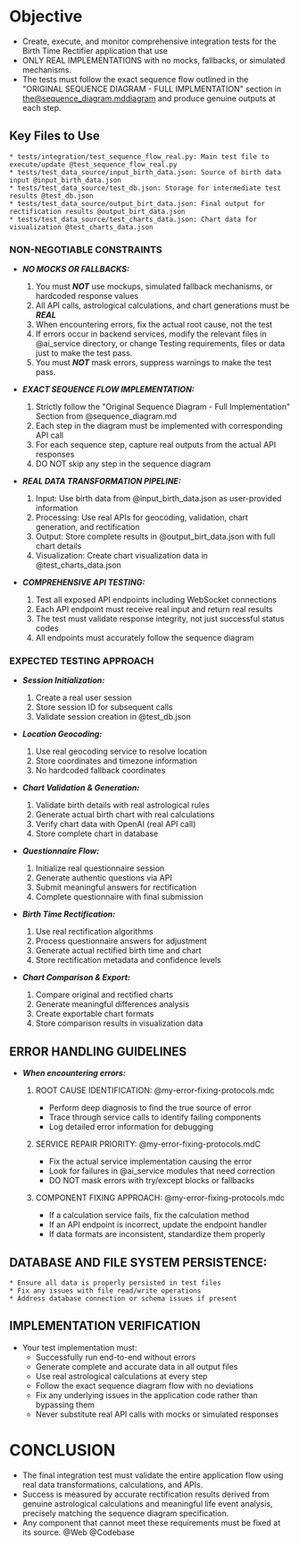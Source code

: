 # **Objective**
  - Create, execute, and monitor comprehensive integration tests for the Birth Time Rectifier application that use
  - ONLY REAL IMPLEMENTATIONS with no mocks, fallbacks, or simulated mechanisms.
  - The tests must follow the exact sequence flow outlined in the "ORIGINAL SEQUENCE DIAGRAM - FULL IMPLMENTATION" section in the@sequence_diagram.mddiagram and produce genuine outputs at each step.

## **Key Files to Use**
    * tests/integration/test_sequence_flow_real.py: Main test file to execute/update @test_sequence_flow_real.py
    * tests/test_data_source/input_birth_data.json: Source of birth data input @input_birth_data.json
    * tests/test_data_source/test_db.json: Storage for intermediate test results @test_db.json
    * tests/test_data_source/output_birt_data.json: Final output for rectification results @output_birt_data.json
    * tests/test_data_source/test_charts_data.json: Chart data for visualization @test_charts_data.json

### **NON-NEGOTIABLE CONSTRAINTS**
- ***NO MOCKS OR FALLBACKS:***
   1. You must ***NOT*** use mockups, simulated fallback mechanisms, or hardcoded response values
   2. All API calls, astrological calculations, and chart generations must be ***REAL***
   3. When encountering errors, fix the actual root cause, not the test
   4. If errors occur in backend services, modify the relevant files in @ai_service directory, or change Testing requirements, files or data just to make the test pass.
   5. You must ***NOT*** mask errors, suppress warnings to make the test pass.

- ***EXACT SEQUENCE FLOW IMPLEMENTATION:***
   1. Strictly follow the "Original Sequence Diagram - Full Implementation" Section from @sequence_diagram.md
   2. Each step in the diagram must be implemented with corresponding API call
   3. For each sequence step, capture real outputs from the actual API responses
   4. DO NOT skip any step in the sequence diagram

- ***REAL DATA TRANSFORMATION PIPELINE:***
   1. Input: Use birth data from @input_birth_data.json as user-provided information
   2. Processing: Use real APIs for geocoding, validation, chart generation, and rectification
   3. Output: Store complete results in @output_birt_data.json with full chart details
   4. Visualization: Create chart visualization data in @test_charts_data.json

- ***COMPREHENSIVE API TESTING:***
   1. Test all exposed API endpoints including WebSocket connections
   2. Each API endpoint must receive real input and return real results
   3. The test must validate response integrity, not just successful status codes
   4. All endpoints must accurately follow the sequence diagram

### **EXPECTED TESTING APPROACH**
- ***Session Initialization:***
   1. Create a real user session
   2. Store session ID for subsequent calls
   3. Validate session creation in @test_db.json

- ***Location Geocoding:***
   1. Use real geocoding service to resolve location
   2. Store coordinates and timezone information
   3. No hardcoded fallback coordinates

- ***Chart Validation & Generation:***
   1. Validate birth details with real astrological rules
   2. Generate actual birth chart with real calculations
   3. Verify chart data with OpenAI (real API call)
   4. Store complete chart in database

- ***Questionnaire Flow:***
   1. Initialize real questionnaire session
   2. Generate authentic questions via API
   3. Submit meaningful answers for rectification
   4. Complete questionnaire with final submission

- ***Birth Time Rectification:***
   1. Use real rectification algorithms
   2. Process questionnaire answers for adjustment
   3. Generate actual rectified birth time and chart
   4. Store rectification metadata and confidence levels

- ***Chart Comparison & Export:***
   1. Compare original and rectified charts
   2. Generate meaningful differences analysis
   3. Create exportable chart formats
   4. Store comparison results in visualization data

## **ERROR HANDLING GUIDELINES**
- ***When encountering errors:***

   1. ROOT CAUSE IDENTIFICATION:  @my-error-fixing-protocols.mdc
      * Perform deep diagnosis to find the true source of error
      * Trace through service calls to identify failing components
      * Log detailed error information for debugging

   2. SERVICE REPAIR PRIORITY: @my-error-fixing-protocols.mdC
      * Fix the actual service implementation causing the error
      * Look for failures in @ai_service modules that need correction
      * DO NOT mask errors with try/except blocks or fallbacks

    3. COMPONENT FIXING APPROACH: @my-error-fixing-protocols.mdc
       * If a calculation service fails, fix the calculation method
       * If an API endpoint is incorrect, update the endpoint handler
       * If data formats are inconsistent, standardize them properly

## **DATABASE AND FILE SYSTEM PERSISTENCE:**
    * Ensure all data is properly persisted in test files
    * Fix any issues with file read/write operations
    * Address database connection or schema issues if present

## **IMPLEMENTATION VERIFICATION**
   - Your test implementation must:
      - Successfully run end-to-end without errors
      - Generate complete and accurate data in all output files
      - Use real astrological calculations at every step
      - Follow the exact sequence diagram flow with no deviations
      - Fix any underlying issues in the application code rather than bypassing them
      - Never substitute real API calls with mocks or simulated responses

# **CONCLUSION**
   - The final integration test must validate the entire application flow using real data transformations, calculations, and APIs.
   - Success is measured by accurate rectification results derived from genuine astrological calculations and meaningful life event analysis, precisely matching the sequence diagram specification.
   - Any component that cannot meet these requirements must be fixed at its source.
@Web @Codebase
